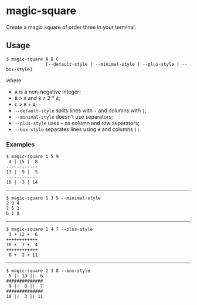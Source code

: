 # magic-square
Create a magic square of order three in your terminal.

## Usage
```
$ magic-square A B C
               [--default-style | --minimal-style | --plus-style | --box-style]
```
where
- `A` is a non-negative integer;
- `B` > `A` and `B` ≠ 2 * `A`;
- `C` > `B` + `A`;
- `--default-style` splits lines with `-` and columns with `|`;
- `--minimal-style` doesn't use separators;
- `--plus-style` uses `+` as column and row separators;
- `--box-style` separates lines using `#` and columns `||`.

### Examples
```
$ magic-square 1 5 9
 4 | 15 |  8
------------
13 |  9 |  5
------------
10 |  3 | 14
```
---
```
$ magic-square 1 3 5 --minimal-style
2 9 4
7 5 3
6 1 8
```
---
```
$ magic-square 1 4 7 --plus-style
 3 + 12 +  6
++++++++++++
10 +  7 +  4
++++++++++++
 8 +  2 + 11
```
---
```
$ magic-square 2 3 8 --box-style
 5 || 13 ||  6
##############
 9 ||  8 ||  7
##############
10 ||  3 || 11
```
